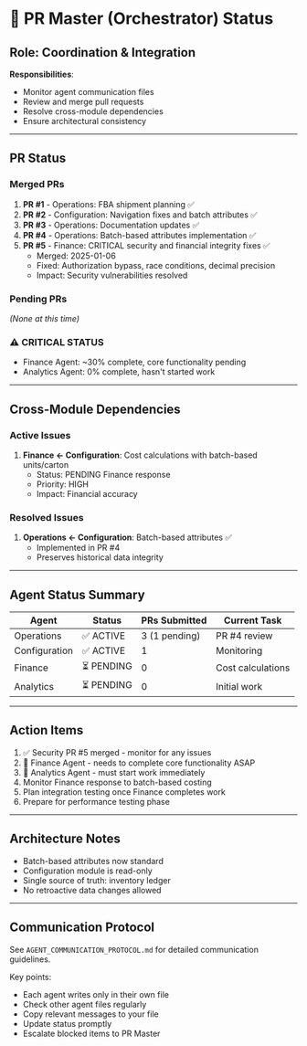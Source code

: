 # 🎯 PR Master (Orchestrator) Status

## Role: Coordination & Integration
**Responsibilities**: 
- Monitor agent communication files
- Review and merge pull requests
- Resolve cross-module dependencies
- Ensure architectural consistency

---

## PR Status

### Merged PRs
1. **PR #1** - Operations: FBA shipment planning ✅
2. **PR #2** - Configuration: Navigation fixes and batch attributes ✅
3. **PR #3** - Operations: Documentation updates ✅
4. **PR #4** - Operations: Batch-based attributes implementation ✅
5. **PR #5** - Finance: CRITICAL security and financial integrity fixes ✅
   - Merged: 2025-01-06
   - Fixed: Authorization bypass, race conditions, decimal precision
   - Impact: Security vulnerabilities resolved

### Pending PRs
*(None at this time)*

### ⚠️ CRITICAL STATUS
- Finance Agent: ~30% complete, core functionality pending
- Analytics Agent: 0% complete, hasn't started work

---

## Cross-Module Dependencies

### Active Issues
1. **Finance ← Configuration**: Cost calculations with batch-based units/carton
   - Status: PENDING Finance response
   - Priority: HIGH
   - Impact: Financial accuracy

### Resolved Issues
1. **Operations ← Configuration**: Batch-based attributes ✅
   - Implemented in PR #4
   - Preserves historical data integrity

---

## Agent Status Summary

| Agent | Status | PRs Submitted | Current Task |
|-------|--------|---------------|--------------|
| Operations | ✅ ACTIVE | 3 (1 pending) | PR #4 review |
| Configuration | ✅ ACTIVE | 1 | Monitoring |
| Finance | ⏳ PENDING | 0 | Cost calculations |
| Analytics | ⏳ PENDING | 0 | Initial work |

---

## Action Items
1. ✅ Security PR #5 merged - monitor for any issues
2. 🚨 Finance Agent - needs to complete core functionality ASAP
3. 🚨 Analytics Agent - must start work immediately
4. Monitor Finance response to batch-based costing
5. Plan integration testing once Finance completes work
6. Prepare for performance testing phase

---

## Architecture Notes
- Batch-based attributes now standard
- Configuration module is read-only
- Single source of truth: inventory ledger
- No retroactive data changes allowed

---

## Communication Protocol
See `AGENT_COMMUNICATION_PROTOCOL.md` for detailed communication guidelines.

Key points:
- Each agent writes only in their own file
- Check other agent files regularly
- Copy relevant messages to your file
- Update status promptly
- Escalate blocked items to PR Master